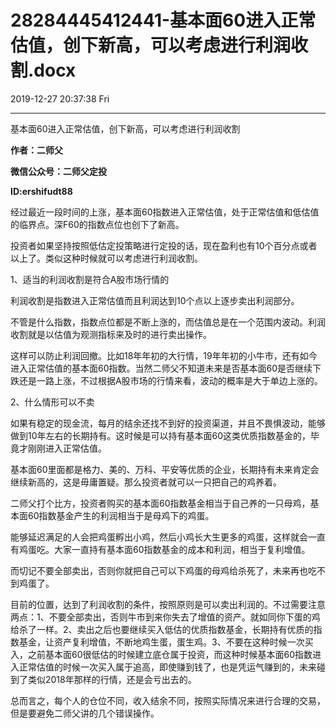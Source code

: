 # 28284445412441-基本面60进入正常估值，创下新高，可以考虑进行利润收割.docx

2019-12-27 20:37:38 Fri

----

基本面60进入正常估值，创下新高，可以考虑进行利润收割

__作者：二师父__

__微信公众号：二师父定投__

__ID:ershifudt88__

经过最近一段时间的上涨，基本面60指数进入正常估值，处于正常估值和低估值的临界点。深F60的指数点位也创下了新高。

投资者如果坚持按照低估定投策略进行定投的话，现在盈利也有10个百分点或者以上了。类似这种时候就可以考虑进行利润收割。

1、适当的利润收割是符合A股市场行情的

利润收割是指数进入正常估值而且利润达到10个点以上逐步卖出利润部分。

不管是什么指数，指数点位都是不断上涨的，而估值总是在一个范围内波动。利润收割就是以估值为观测指标来及时的进行卖出操作。

这样可以防止利润回撤。比如18年年初的大行情，19年年初的小牛市，还有如今进入正常估值的基本面60指数。当然二师父不知道未来是否基本面60是否继续下跌还是一路上涨，不过根据A股市场的行情来看，波动的概率是大于单边上涨的。

2、什么情形可以不卖

如果有稳定的现金流，每月的结余还找不到好的投资渠道，并且不畏惧波动，能够做到10年左右的长期持有。这时候是可以持有基本面60这类优质指数基金的，毕竟才刚刚进入正常估值。

基本面60里面都是格力、美的、万科、平安等优质的企业，长期持有未来肯定会继续新高的，这是毋庸置疑。那么投资者就可以一只把自己的鸡养着。

二师父打个比方，投资者购买的基本面60指数基金相当于自己养的一只母鸡，基本面60指数基金产生的利润相当于是母鸡下的鸡蛋。

能够延迟满足的人会把鸡蛋孵出小鸡，然后小鸡长大生更多的鸡蛋，这样就会一直有鸡蛋吃。大家一直持有基本面60指数基金的成本和利润，相当于复利增值。

而切记不要全部卖出，否则你就把自己可以下鸡蛋的母鸡给杀死了，未来再也吃不到鸡蛋了。

目前的位置，达到了利润收割的条件，按照原则是可以卖出利润的。不过需要注意两点：1、不要全部卖出，否则牛市到来你失去了增值的资产。就如同你下蛋的鸡给杀了一样。2、卖出之后也要继续买入低估的优质指数基金，长期持有优质的指数基金，让资产复利增值，不断地鸡生蛋，蛋生鸡。3、不要在这种时候一次买入，之前基本面60很低估的时候建立底仓属于投资，而这种时候基本面60指数进入正常估值的时候一次买入属于追高，即使赚到钱了，也是凭运气赚到的，未来碰到了类似2018年那样的行情，还是会亏出去的。

总而言之，每个人的仓位不同，收入结余不同，按照实际情况来进行合理的交易，但是要避免二师父讲的几个错误操作。


